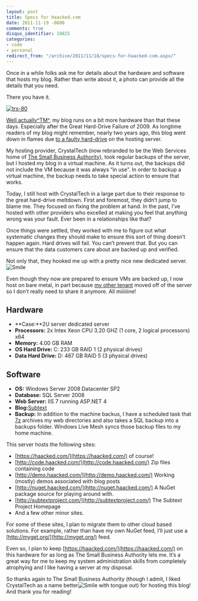 ```yaml
---
layout: post
title: Specs for Haacked.com
date: 2011-11-19 -0800
comments: true
disqus_identifier: 18825
categories:
- code
- personal
redirect_from: "/archive/2011/11/18/specs-for-haacked-com.aspx/"
---
```


Once in a while folks ask me for details about the hardware and software
that hosts my blog. Rather than write about it, a photo can provide all
the details that you need.

There you have it.

[![trs-80](https://haacked.com/images/haacked_com/WindowsLiveWriter/Hardware-Specs-for-Haacked.com_8473/trs-80_3.jpg "trs-80")](http://www.flickr.com/photos/37796451@N00/4820596557/ "By EasterBilby - Creative Commons Some Rights Reserved")

[Well
actually^TM^](http://tirania.org/blog/archive/2011/Feb-17.html "Well, Actually"),
my blog runs on a bit more hardware than that these days. Especially
after the Great Hard-Drive Failure of 2009. As longtime readers of my
blog might remember, nearly two years ago, this blog went down in flames
due [to a faulty
hard-drive](https://haacked.com/archive/2009/12/14/back-in-business-again.aspx "Back in Business")
on the hosting server.

My hosting provider, CrystalTech (now rebranded to be the Web Services
home of [The Small Business
Authority](http://webservices.thesba.com/crystaltech.aspx "CrystalTech new brand")),
took regular backups of the server, but I hosted my blog in a virtual
machine. As it turns out, the backups did not include the VM because it
was always “in use”. In order to backup a virtual machine, the backup
needs to take special action to ensure that works.

Today, I still host with CrystalTech in a large part due to their
response to the great hard-drive meltdown. First and foremost, they
didn’t jump to blame me. They focused on fixing the problem at hand. In
the past, I’ve hosted with other providers who excelled at making you
feel that anything wrong was your fault. Ever been in a relationships
like that?

Once things were settled, they worked with me to figure out what
systematic changes they should make to ensure this sort of thing doesn’t
happen again. Hard drives will fail. You can’t prevent that. But you can
ensure that the data customers care about are backed up and verified.

Not only that, they hooked me up with a pretty nice new dedicated
server.
![Smile](https://haacked.com/images/haacked_com/WindowsLiveWriter/Hardware-Specs-for-Haacked.com_8473/wlEmoticon-smile_2.png)

Even though they now are prepared to ensure VMs are backed up, I now
host on bare metal, in part because [my other
tenant](http://codinghorror.com/ "Jeff Atwood") moved off of the server
so I don’t really need to share it anymore. All miiiiiine!

Hardware
--------

-   **Case:**2U server dedicated server
-   **Processors:** 2x Intex Xeon CPU 3.20 GHZ (1 core, 2 logical
    processors) x64
-   **Memory:** 4.00 GB RAM
-   **OS Hard Drive:** C: 233 GB RAID 1 (2 physical drives)
-   **Data Hard Drive:** D: 467 GB RAID 5 (3 physical drives)

Software
--------

-   **OS:** Windows Server 2008 Datacenter SP2
-   **Database:** SQL Server 2008
-   **Web Server:** IIS 7 running ASP.NET 4
-   **Blog:**[Subtext](http://subtextproject.com)
-   **Backup:** In addition to the machine backus, I have a scheduled
    task that [7z](http://www.7-zip.org/ "7-zip") archives my web
    directories and also takes a SQL backup into a backups folder.
    Windows Live Mesh syncs those backup files to my home machine.

This server hosts the following sites:

-   [https://haacked.com/](https://haacked.com/) of course!
-   [http://code.haacked.com/](http://code.haacked.com/) Zip files
    containing code
-   [http://demo.haacked.com/](http://demo.haacked.com/) Working
    (mostly) demos associated with blog posts
-   [http://nuget.haacked.com/](http://nuget.haacked.com/) A NuGet
    package source for playing around with.
-   [http://subtextproject.com/](http://subtextproject.com/) The Subtext
    Project Homepage
-   And a few other minor sites.

For some of these sites, I plan to migrate them to other cloud based
solutions. For example, rather than have my own NuGet feed, I’ll just
use a [http://myget.org/](http://myget.org/) feed.

Even so, I plan to keep [https://haacked.com/](https://haacked.com/) on
this hardware for as long as The Small Business Authority lets me. It’s
a great way for me to keep my system administration skills from
completely atrophying and I like having a server at my disposal.

So thanks again to The Small Business Authority (though I admit, I liked
CrystalTech as a name better![Smile with tongue
out](https://haacked.com/images/haacked_com/WindowsLiveWriter/Hardware-Specs-for-Haacked.com_8473/wlEmoticon-smilewithtongueout_2.png))
for hosting this blog! And thank you for reading!

